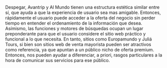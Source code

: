 Despegar, Avantrip y Al Mundo tienen una estructura estética similar entre sí, que ayuda a que la experiencia de usuario sea mas amigable. Entonces, rápidamente el usuario puede acceder a la oferta del negocio sin perder tiempo en entender el ordenamiento de la información que desea. Asímismo, las funciones y motores de búsquedas ocupan un lugar preponderante para que el usuario considere el sitio web práctico y funcional a lo que necesita.
En tanto, sitios como Europamundo y Juliá Tours, si bien son sitios web de venta mayorista pueden ser atractivos como referencia, ya que apuntan a un público nicho de oferta premium. Entonces, nos pueden ayudar a diferenciar, a priori, rasgos particulares a la hora de comunicar sus servicios para ese público.
